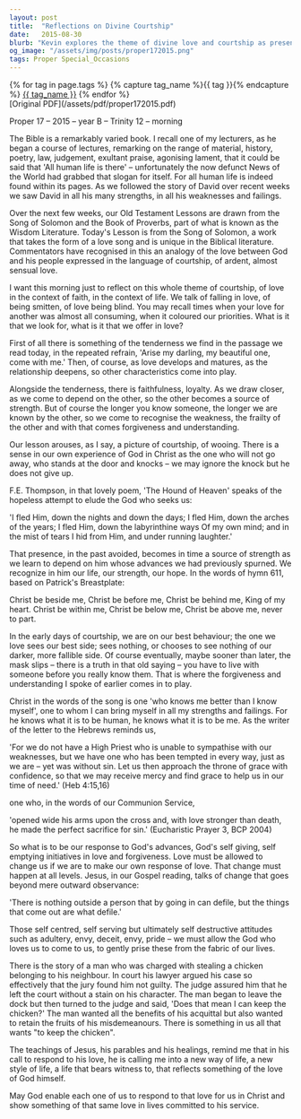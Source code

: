 ```yaml
---
layout: post
title:  "Reflections on Divine Courtship"
date:   2015-08-30
blurb: "Kevin explores the theme of divine love and courtship as presented in the Song of Solomon and the Book of Proverbs. He emphasizes the tenderness, faithfulness, and loyalty that characterize a maturing love, drawing parallels between human relationships and the relationship between God and His people. The sermon encourages a response to God's love that allows for transformation and a new way of life reflecting God's love."
og_image: "/assets/img/posts/proper172015.png"
tags: Proper Special_Occasions
---    
```

<div class="tag-pills">
  {% for tag in page.tags %}
    {% capture tag_name %}{{ tag }}{% endcapture %}
    <a href="{{ site.baseurl }}/tag/{{ tag_name }}" class="tag-pill">{{ tag_name }}</a>
  {% endfor %}
</div>
[Original PDF](/assets/pdf/proper172015.pdf)

Proper 17 – 2015 – year B – Trinity 12 – morning

The Bible is a remarkably varied book. I recall one of my lecturers, as he began a course of lectures, remarking on the range of material, history, poetry, law, judgement, exultant praise, agonising lament, that it could be said that 'All human life is there' – unfortunately the now defunct News of the World had grabbed that slogan for itself. For all human life is indeed found within its pages. As we followed the story of David over recent weeks we saw David in all his many strengths, in all his weaknesses and failings.

Over the next few weeks, our Old Testament Lessons are drawn from the Song of Solomon and the Book of Proverbs, part of what is known as the Wisdom Literature. Today's Lesson is from the Song of Solomon, a work that takes the form of a love song and is unique in the Biblical literature. Commentators have recognised in this an analogy of the love between God and his people expressed in the language of courtship, of ardent, almost sensual love.

I want this morning just to reflect on this whole theme of courtship, of love in the context of faith, in the context of life. We talk of falling in love, of being smitten, of love being blind. You may recall times when your love for another was almost all consuming, when it coloured our priorities. What is it that we look for, what is it that we offer in love?

First of all there is something of the tenderness we find in the passage we read today, in the repeated refrain, 'Arise my darling, my beautiful one, come with me.' Then, of course, as love develops and matures, as the relationship deepens, so other characteristics come into play.

Alongside the tenderness, there is faithfulness, loyalty. As we draw closer, as we come to depend on the other, so the other becomes a source of strength. But of course the longer you know someone, the longer we are known by the other, so we come to recognise the weakness, the frailty of the other and with that comes forgiveness and understanding.

Our lesson arouses, as I say, a picture of courtship, of wooing. There is a sense in our own experience of God in Christ as the one who will not go away, who stands at the door and knocks – we may ignore the knock but he does not give up.

F.E. Thompson, in that lovely poem, 'The Hound of Heaven' speaks of the hopeless attempt to elude the God who seeks us:

'I fled Him, down the nights and down the days;
I fled Him, down the arches of the years;
I fled Him, down the labyrinthine ways
Of my own mind; and in the mist of tears
I hid from Him, and under running laughter.'

That presence, in the past avoided, becomes in time a source of strength as we learn to depend on him whose advances we had previously spurned. We recognize in him our life, our strength, our hope. In the words of hymn 611, based on Patrick's Breastplate:

Christ be beside me, Christ be before me,
Christ be behind me, King of my heart.
Christ be within me, Christ be below me,
Christ be above me, never to part.

In the early days of courtship, we are on our best behaviour; the one we love sees our best side; sees nothing, or chooses to see nothing of our darker, more fallible side. Of course eventually, maybe sooner than later, the mask slips – there is a truth in that old saying – you have to live with someone before you really know them. That is where the forgiveness and understanding I spoke of earlier comes in to play.

Christ in the words of the song is one 'who knows me better than I know myself', one to whom I can bring myself in all my strengths and failings. For he knows what it is to be human, he knows what it is to be me. As the writer of the letter to the Hebrews reminds us,

'For we do not have a High Priest who is unable to sympathise with our weaknesses, but we have one who has been tempted in every way, just as we are – yet was without sin. Let us then approach the throne of grace with confidence, so that we may receive mercy and find grace to help us in our time of need.' (Heb 4:15,16)

one who, in the words of our Communion Service,

'opened wide his arms upon the cross and, with love stronger than death, he made the perfect sacrifice for sin.' (Eucharistic Prayer 3, BCP 2004)

So what is to be our response to God's advances, God's self giving, self emptying initiatives in love and forgiveness. Love must be allowed to change us if we are to make our own response of love. That change must happen at all levels. Jesus, in our Gospel reading, talks of change that goes beyond mere outward observance:

'There is nothing outside a person that by going in can defile, but the things that come out are what defile.'

Those self centred, self serving but ultimately self destructive attitudes such as adultery, envy, deceit, envy, pride – we must allow the God who loves us to come to us, to gently prise these from the fabric of our lives.

There is the story of a man who was charged with stealing a chicken belonging to his neighbour. In court his lawyer argued his case so effectively that the jury found him not guilty. The judge assured him that he left the court without a stain on his character. The man began to leave the dock but then turned to the judge and said, 'Does that mean I can keep the chicken?' The man wanted all the benefits of his acquittal but also wanted to retain the fruits of his misdemeanours. There is something in us all that wants "to keep the chicken".

The teachings of Jesus, his parables and his healings, remind me that in his call to respond to his love, he is calling me into a new way of life, a new style of life, a life that bears witness to, that reflects something of the love of God himself.

May God enable each one of us to respond to that love for us in Christ and show something of that same love in lives committed to his service.
